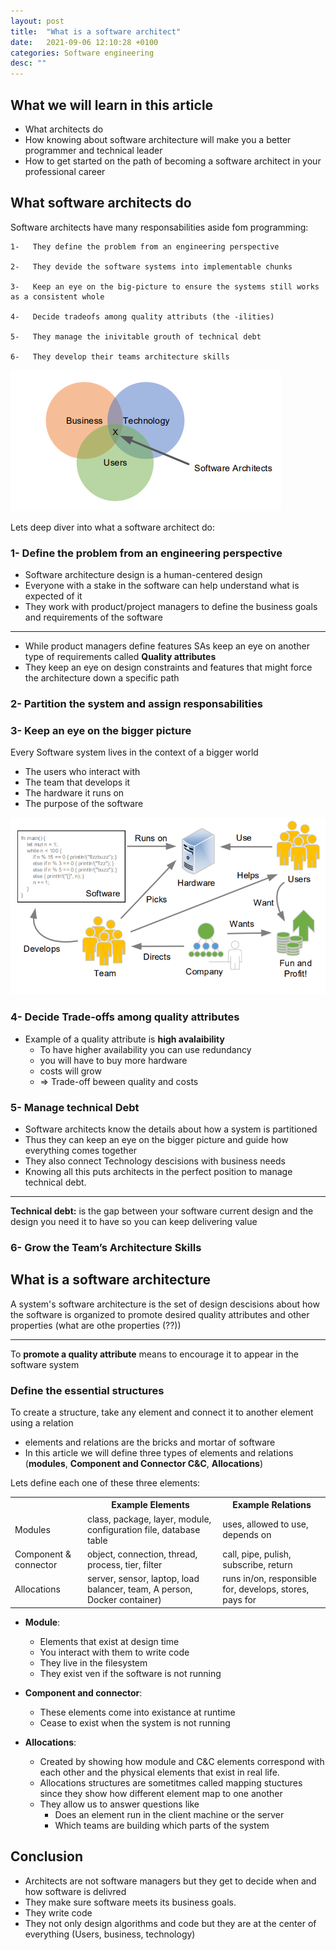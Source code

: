 ```yaml
---
layout: post
title:  "What is a software architect"
date:   2021-09-06 12:10:28 +0100
categories: Software engineering
desc: ""
---
```


## What we will learn in this article 

-   What architects do
-   How knowing about software architecture will make you a better programmer and technical leader
-   How to get started on the path of becoming a software architect in your professional career

## What software architects do

Software architects have many responsabilities aside fom programming:

    1-   They define the problem from an engineering perspective

    2-   They devide the software systems into implementable chunks

    3-   Keep an eye on the big-picture to ensure the systems still works as a consistent whole

    4-   Decide tradeofs among quality attributs (the -ilities)

    5-   They manage the inivitable grouth of technical debt

    6-   They develop their teams architecture skills

![Software architect role](./WhoIsASoftwareArchitect.png)

Lets deep diver into what a software architect do:

### 1-  Define the problem from an engineering perspective

-   Software architecture design is a human-centered design
-   Everyone with a stake in the software can help understand what is expected of it
-   They work with product/project managers to define the business goals and requirements of the software

---

-   While product managers define features SAs keep an eye on another type of requirements called **Quality attributes**
-   They keep an eye on design constraints and features that might force the architecture down a specific path

### 2- Partition the system and assign responsabilities

### 3- Keep an eye on the bigger picture

Every Software system lives in the context of a bigger world

-   The users who interact with
-   The team that develops it
-   The hardware it runs on
-   The purpose of the software

![The big picture of a software system](/images/SoftwareContext-DesignIt.png)

<!-- <img src="../images/LinkedinProfile.jpg" width="160" height="200" style="border-radius: 30%;"  alt="Avatar"> -->
### 4- Decide Trade-offs among quality attributes

-   Example of a quality attribute is **high avalaibility**
    -   To have higher availability you can use redundancy
    -   you will have to buy more hardware
    -   costs will grow
    -   => Trade-off beween quality and costs

### 5- Manage technical Debt

-   Software architects know the details about how a system is partitioned
-   Thus they can keep an eye on the bigger picture and guide how everything comes together
-   They also connect Technology descisions with business needs
-   Knowing all this puts architects in the perfect position to manage technical debt.

---

**Technical debt:** is the gap between your software current design and the design you need it to have so you can keep delivering value

### 6- Grow the Team’s Architecture Skills

## What is a software architecture

A system's software architecture is the set of design descisions about how the software is organized to promote desired quality attributes and other properties (what are othe properties (??))

---
To **promote a quality attribute** means to encourage it to appear in the software system

### Define the essential structures

To create a structure, take any element and connect it to another element using a relation

-   elements and relations are the bricks and mortar of software
-   In this article we will define three types of elements and relations (**modules**, **Component and Connector C&C**, **Allocations**)

Lets define each one of these three elements:

<table style="width:100%">
  <tr>
  	<th></th>
    <th>Example Elements</th>
    <th>Example Relations</th>
  </tr>
  <tr>
    <td>Modules</td>
    <td>class, package, layer, module, configuration file, database table</td>
    <td>uses, allowed to use, depends on</td>
  </tr>
  <tr>
    <td>Component & connector</td>
    <td>object, connection, thread, process, tier, filter</td>
    <td>call, pipe, pulish, subscribe, return</td>
  </tr>
  <tr>
    <td>Allocations</td>
    <td>server, sensor, laptop, load balancer, team, A person, Docker container)</td>
    <td>runs in/on, responsible for, develops, stores, pays for</td>
  </tr>
</table>

-   **Module**:
    -   Elements that exist at design time
    -   You interact with them to write code
    -   They live in the filesystem
    -   They exist ven if the software is not running
-   **Component and connector**:

    -   These elements come into existance at runtime
    -   Cease to exist when the system is not running

-   **Allocations**:
    -   Created by showing how module and C&C elements correspond with each other and the physical elements that exist in real life.
    -   Allocations structures are sometitmes called mapping stuctures since they show how different element map to one another
    -   They allow us to answer questions like
        -   Does an element run in the client machine or the server
        -   Which teams are building which parts of the system


## Conclusion

-   Architects are not software managers but they get to decide when and how software is delivred
-   They make sure software meets its business goals.
-   They write code
-   They not only design algorithms and code but they are at the center of everything (Users, business, technology)
